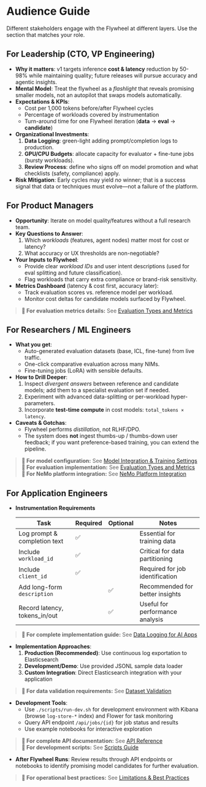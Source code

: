 # Audience Guide

Different stakeholders engage with the Flywheel at different layers. Use the section that matches your role.

## For Leadership (CTO, VP Engineering)

- **Why it matters**: v1 targets inference **cost & latency** reduction by 50-98% while maintaining quality; future releases will pursue accuracy and agentic insights.
- **Mental Model**: Treat the flywheel as a *flashlight* that reveals promising smaller models, not an autopilot that swaps models automatically.
- **Expectations & KPIs**:
  - Cost per 1,000 tokens before/after Flywheel cycles
  - Percentage of workloads covered by instrumentation
  - Turn-around time for one Flywheel iteration (**data** → **eval** → **candidate**)
- **Organizational Investments**:
  1. **Data Logging**: green-light adding prompt/completion logs to production.
  2. **GPU/CPU Budgets**: allocate capacity for evaluator + fine-tune jobs (bursty workloads).
  3. **Review Process**: define who signs off on model promotion and what checklists (safety, compliance) apply.
- **Risk Mitigation**: Early cycles may yield *no* winner; that is a success signal that data or techniques must evolve—not a failure of the platform.

## For Product Managers

- **Opportunity**: Iterate on model quality/features without a full research team.
- **Key Questions to Answer**:
  1. Which *workloads* (features, agent nodes) matter most for cost or latency?
  2. What accuracy or UX thresholds are non-negotiable?
- **Your Inputs to Flywheel**:
  - Provide clear *workload IDs* and user intent descriptions (used for eval splitting and future classification).
  - Flag workloads that carry extra compliance or brand-risk sensitivity.
- **Metrics Dashboard** (latency & cost first, accuracy later):
  - Track evaluation scores vs. reference model per workload.
  - Monitor cost deltas for candidate models surfaced by Flywheel.

> **📖 For evaluation metrics details:** See [Evaluation Types and Metrics](06-evaluation-types-and-metrics.md)

## For Researchers / ML Engineers

- **What you get**:
  - Auto-generated evaluation datasets (base, ICL, fine-tune) from live traffic.
  - One-click comparative evaluation across many NIMs.
  - Fine-tuning jobs (LoRA) with sensible defaults.
- **How to Drill Deeper**:
  1. Inspect *divergent answers* between reference and candidate models; add them to a specialist evaluation set if needed.
  2. Experiment with advanced data-splitting or per-workload hyper-parameters.
  3. Incorporate **test-time compute** in cost models: `total_tokens × latency`.
- **Caveats & Gotchas**:
  - Flywheel performs *distillation*, not RLHF/DPO.
  - The system does **not** ingest thumbs-up / thumbs-down user feedback; if you want preference-based training, you can extend the pipeline.

> **📖 For model configuration:** See [Model Integration & Training Settings](03-configuration.md#model-integration)  
> **📖 For evaluation implementation:** See [Evaluation Types and Metrics](06-evaluation-types-and-metrics.md)  
> **📖 For NeMo platform integration:** See [NeMo Platform Integration](09-nemo-platform-integration.md)

## For Application Engineers

- **Instrumentation Requirements**

  | Task | Required | Optional | Notes |
  |------|----------|----------|-------|
  | Log prompt & completion text | ✅ | | Essential for training data |
  | Include `workload_id` | ✅ | | Critical for data partitioning |
  | Include `client_id` | ✅ | | Required for job identification |
  | Add long-form `description` | | ✅ | Recommended for better insights |
  | Record latency, tokens_in/out | | ✅ | Useful for performance analysis |

> **📖 For complete implementation guide:** See [Data Logging for AI Apps](data-logging.md)

- **Implementation Approaches**:
  1. **Production (Recommended)**: Use continuous log exportation to Elasticsearch
  2. **Development/Demo**: Use provided JSONL sample data loader
  3. **Custom Integration**: Direct Elasticsearch integration with your application

> **📖 For data validation requirements:** See [Dataset Validation](dataset-validation.md)

- **Development Tools**: 
  - Use `./scripts/run-dev.sh` for development environment with Kibana (browse `log-store-*` index) and Flower for task monitoring
  - Query API endpoint `/api/jobs/{id}` for job status and results
  - Use example notebooks for interactive exploration

> **📖 For complete API documentation:** See [API Reference](07-api-reference.md)  
> **📖 For development scripts:** See [Scripts Guide](scripts.md)

- **After Flywheel Runs**: Review results through API endpoints or notebooks to identify promising model candidates for further evaluation.

> **📖 For operational best practices:** See [Limitations & Best Practices](05-limitations-best-practices.md)
